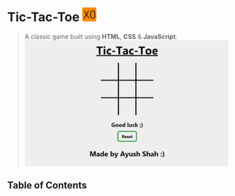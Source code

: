 # Tic-Tac-Toe ![logo](assets/favicons/favicon-32x32.png)

> A classic game built using **HTML**, **CSS** & **JavaScript**.
![Project Image](assets/images/Capture.PNG)

## Table of Contents


